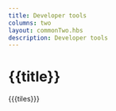 ```yaml
---
title: Developer tools
columns: two
layout: commonTwo.hbs
description: Developer tools
---
```


# {{title}}

{{{tiles}}}

